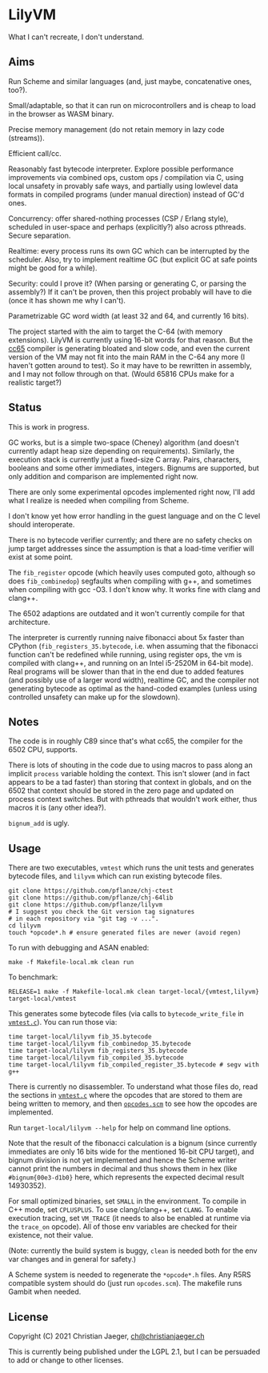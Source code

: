 # LilyVM

What I can't recreate, I don't understand.

## Aims

Run Scheme and similar languages (and, just maybe, concatenative ones,
too?).

Small/adaptable, so that it can run on microcontrollers and is cheap
to load in the browser as WASM binary.

Precise memory management (do not retain memory in lazy code
(streams)).

Efficient call/cc.

Reasonably fast bytecode interpreter. Explore possible performance
improvements via combined ops, custom ops / compilation via C, using
local unsafety in provably safe ways, and partially using lowlevel
data formats in compiled programs (under manual direction) instead of
GC'd ones.

Concurrency: offer shared-nothing processes (CSP / Erlang style),
scheduled in user-space and perhaps (explicitly?) also across
pthreads. Secure separation.

Realtime: every process runs its own GC which can be interrupted by
the scheduler. Also, try to implement realtime GC (but explicit GC at
safe points might be good for a while).

Security: could I prove it? (When parsing or generating C, or parsing
the assembly?) If it can't be proven, then this project probably will
have to die (once it has shown me why I can't).

Parametrizable GC word width (at least 32 and 64, and currently 16
bits).

The project started with the aim to target the C-64 (with memory
extensions). LilyVM is currently using 16-bit words for that
reason. But the [cc65](https://cc65.github.io/doc/) compiler is
generating bloated and slow code, and even the current version of the
VM may not fit into the main RAM in the C-64 any more (I haven't
gotten around to test). So it may have to be rewritten in assembly,
and I may not follow through on that. (Would 65816 CPUs make for a
realistic target?)

## Status

This is work in progress.

GC works, but is a simple two-space (Cheney) algorithm (and doesn't
currently adapt heap size depending on requirements). Similarly, the
execution stack is currently just a fixed-size C array. Pairs,
characters, booleans and some other immediates, integers. Bignums are
supported, but only addition and comparison are implemented right now.

There are only some experimental opcodes implemented right now, I'll
add what I realize is needed when compiling from Scheme.

I don't know yet how error handling in the guest language and on the C
level should interoperate.

There is no bytecode verifier currently; and there are no safety
checks on jump target addresses since the assumption is that a
load-time verifier will exist at some point.

The `fib_register` opcode (which heavily uses computed goto, although
so does `fib_combinedop`) segfaults when compiling with g++, and
sometimes when compiling with gcc -O3. I don't know why. It works fine
with clang and clang++.

The 6502 adaptions are outdated and it won't currently compile for
that architecture.

The interpreter is currently running naive fibonacci about 5x faster
than CPython (`fib_registers_35.bytecode`, i.e. when assuming that the
fibonacci function can't be redefined while running, using register
ops, the vm is compiled with clang++, and running on an Intel i5-2520M
in 64-bit mode). Real programs will be slower than that in the end due
to added features (and possibly use of a larger word width), realtime
GC, and the compiler not generating bytecode as optimal as the
hand-coded examples (unless using controlled unsafety can make up for
the slowdown).

## Notes

The code is in roughly C89 since that's what cc65, the compiler for
the 6502 CPU, supports.

There is lots of shouting in the code due to using macros to pass
along an implicit `process` variable holding the context. This isn't
slower (and in fact appears to be a tad faster) than storing that
context in globals, and on the 6502 that context should be stored in
the zero page and updated on process context switches. But with
pthreads that wouldn't work either, thus macros it is (any other
idea?).

`bignum_add` is ugly.

## Usage

There are two executables, `vmtest` which runs the unit tests and
generates bytecode files, and `lilyvm` which can run existing bytecode
files.

    git clone https://github.com/pflanze/chj-ctest
    git clone https://github.com/pflanze/chj-64lib
    git clone https://github.com/pflanze/lilyvm
    # I suggest you check the Git version tag signatures
    # in each repository via "git tag -v ...".
    cd lilyvm
    touch *opcode*.h # ensure generated files are newer (avoid regen)

To run with debugging and ASAN enabled:

    make -f Makefile-local.mk clean run

To benchmark:

    RELEASE=1 make -f Makefile-local.mk clean target-local/{vmtest,lilyvm}
    target-local/vmtest

This generates some bytecode files (via calls to `bytecode_write_file`
in [`vmtest.c`](vmtest.c)). You can run those via:

    time target-local/lilyvm fib_35.bytecode
    time target-local/lilyvm fib_combinedop_35.bytecode
    time target-local/lilyvm fib_registers_35.bytecode
    time target-local/lilyvm fib_compiled_35.bytecode 
    time target-local/lilyvm fib_compiled_register_35.bytecode # segv with g++

There is currently no disassembler. To understand what those files do,
read the sections in [`vmtest.c`](vmtest.c) where the opcodes that are
stored to them are being written to memory, and then
[`opcodes.scm`](opcodes.scm) to see how the opcodes are implemented.

Run `target-local/lilyvm --help` for help on command line options.

Note that the result of the fibonacci calculation is a bignum (since
currently immediates are only 16 bits wide for the mentioned 16-bit
CPU target), and bignum division is not yet implemented and hence the
Scheme writer cannot print the numbers in decimal and thus shows them
in hex (like `#bignum{00e3-d1b0}` here, which represents the expected
decimal result 14930352).

For small optimized binaries, set `SMALL` in the environment. To
compile in C++ mode, set `CPLUSPLUS`. To use clang/clang++, set
`CLANG`. To enable execution tracing, set `VM_TRACE` (it needs to also
be enabled at runtime via the `trace_on` opcode). All of those env
variables are checked for their existence, not their value.

(Note: currently the build system is buggy, `clean` is needed both for
the env var changes and in general for safety.)

A Scheme system is needed to regenerate the `*opcode*.h` files.  Any
R5RS compatible system should do (just run `opcodes.scm`). The
makefile runs Gambit when needed.

## License

Copyright (C) 2021 Christian Jaeger, <ch@christianjaeger.ch>

This is currently being published under the LGPL 2.1, but I can be
persuaded to add or change to other licenses.

